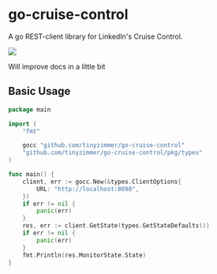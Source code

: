 # go-cruise-control

A go REST-client library for LinkedIn's Cruise Control.

[![](https://godoc.org/github.com/tinyzimmer/go-cruise-control?status.svg)](http://godoc.org/github.com/tinyzimmer/go-cruise-control)


Will improve docs in a little bit

## Basic Usage

```go
package main

import (
	"fmt"

	gocc "github.com/tinyzimmer/go-cruise-control"
	"github.com/tinyzimmer/go-cruise-control/pkg/types"
)

func main() {
	client, err := gocc.New(&types.ClientOptions{
		URL: "http://localhost:8090",
	})
	if err != nil {
		panic(err)
	}
	res, err := client.GetState(types.GetStateDefaults())
	if err != nil {
		panic(err)
	}
	fmt.Println(res.MonitorState.State)
}

```

